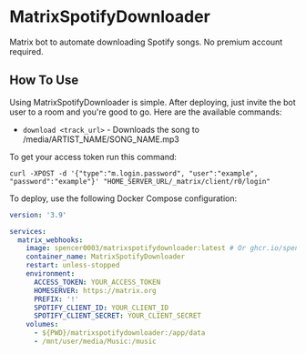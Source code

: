 # MatrixSpotifyDownloader
Matrix bot to automate downloading Spotify songs. No premium account required.

## How To Use
Using MatrixSpotifyDownloader is simple. After deploying, just invite the bot user to a room and you're good to go. Here are the available commands:

* `download <track_url>` - Downloads the song to /media/ARTIST_NAME/SONG_NAME.mp3

To get your access token run this command:
```
curl -XPOST -d '{"type":"m.login.password", "user":"example", "password":"example"}' "HOME_SERVER_URL/_matrix/client/r0/login"
```

To deploy, use the following Docker Compose configuration:
```yml
version: '3.9'

services:
  matrix_webhooks:
    image: spencer0003/matrixspotifydownloader:latest # Or ghcr.io/spencer-0003/matrixspotifydownloader:latest
    container_name: MatrixSpotifyDownloader
    restart: unless-stopped
    environment:
      ACCESS_TOKEN: YOUR_ACCESS_TOKEN
      HOMESERVER: https://matrix.org
      PREFIX: '!'
      SPOTIFY_CLIENT_ID: YOUR_CLIENT_ID
      SPOTIFY_CLIENT_SECRET: YOUR_CLIENT_SECRET
    volumes:
      - ${PWD}/matrixspotifydownloader:/app/data
      - /mnt/user/media/Music:/music
```